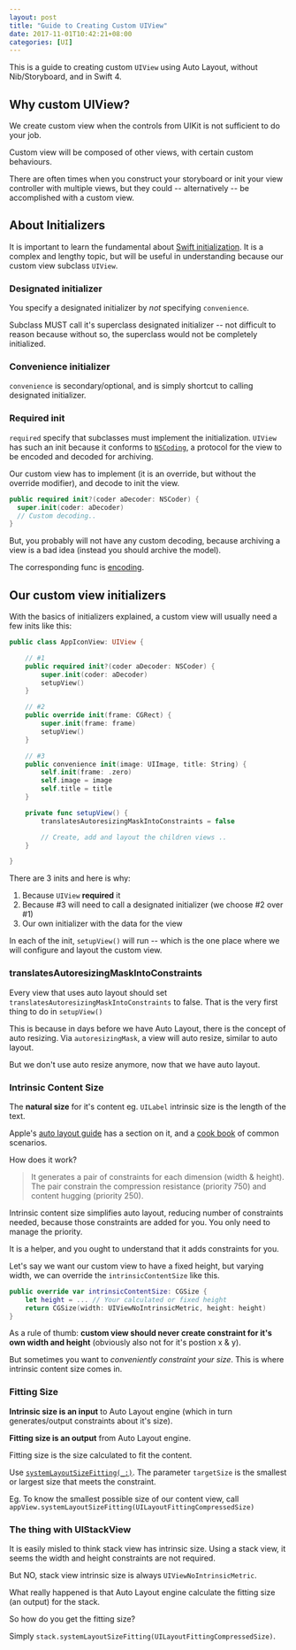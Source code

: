```yaml
---
layout: post
title: "Guide to Creating Custom UIView"
date: 2017-11-01T10:42:21+08:00
categories: [UI]
---
```


This is a guide to creating custom `UIView` using Auto Layout, without Nib/Storyboard, and in Swift 4.

## Why custom UIView?

We create custom view when the controls from UIKit is not sufficient to do your job.

Custom view will be composed of other views, with certain custom behaviours.

There are often times when you construct your storyboard or init your view controller with multiple views, but they could -- alternatively -- be accomplished with a custom view.

## About Initializers

It is important to learn the fundamental about [Swift initialization](https://developer.apple.com/library/content/documentation/Swift/Conceptual/Swift_Programming_Language/Initialization.html). It is a complex and lengthy topic, but will be useful in understanding because our custom view subclass `UIView`.

### Designated initializer

You specify a designated initializer by _not_ specifying `convenience`.

Subclass MUST call it's superclass designated initializer -- not difficult to reason because without so, the superclass would not be completely initialized.

### Convenience initializer

`convenience` is secondary/optional, and is simply shortcut to calling designated initializer.

### Required init

`required` specify that subclasses must implement the initialization. `UIView` has such an init because it conforms to [`NSCoding`](https://developer.apple.com/documentation/foundation/nscoding), a protocol for the view to be encoded and decoded for archiving.

Our custom view has to implement (it is an override, but without the override modifier), and decode to init the view.

```swift
public required init?(coder aDecoder: NSCoder) {
  super.init(coder: aDecoder)
  // Custom decoding..
}
```

But, you probably will not have any custom decoding, because archiving a view is a bad idea (instead you should archive the model).

The corresponding func is [encoding](https://developer.apple.com/documentation/foundation/nscoding/1413933-encode).

## Our custom view initializers

With the basics of initializers explained, a custom view will usually need a few inits like this:

```swift
public class AppIconView: UIView {

    // #1
    public required init?(coder aDecoder: NSCoder) {
        super.init(coder: aDecoder)
        setupView()
    }

    // #2
    public override init(frame: CGRect) {
        super.init(frame: frame)
        setupView()
    }

    // #3
    public convenience init(image: UIImage, title: String) {
        self.init(frame: .zero)
        self.image = image
        self.title = title
    }

    private func setupView() {
        translatesAutoresizingMaskIntoConstraints = false

        // Create, add and layout the children views ..
    }

}
```

There are 3 inits and here is why:

1. Because `UIView` **required** it
2. Because #3 will need to call a designated initializer (we choose #2 over #1)
3. Our own initializer with the data for the view

In each of the init, `setupView()` will run -- which is the one place where we will configure and layout the custom view.

### translatesAutoresizingMaskIntoConstraints

Every view that uses auto layout should set `translatesAutoresizingMaskIntoConstraints` to false. That is the very first thing to do in `setupView()`

This is because in days before we have Auto Layout, there is the concept of auto resizing. Via `autoresizingMask`, a view will auto resize, similar to auto layout.

But we don't use auto resize anymore, now that we have auto layout.

### Intrinsic Content Size

The **natural size** for it's content eg. `UILabel` intrinsic size is the length of the text.

Apple's [auto layout guide](https://developer.apple.com/library/content/documentation/UserExperience/Conceptual/AutolayoutPG/AnatomyofaConstraint.html#//apple_ref/doc/uid/TP40010853-CH9-SW21) has a section on it, and a [cook book](https://developer.apple.com/library/content/documentation/UserExperience/Conceptual/AutolayoutPG/ViewswithIntrinsicContentSize.html) of common scenarios.

How does it work?

> It generates a pair of constraints for each dimension (width & height). The pair constrain the compression resistance (priority 750) and content hugging (priority 250).

Intrinsic content size simplifies auto layout, reducing number of constraints needed, because those constraints are added for you. You only need to manage the priority.

It is a helper, and you ought to understand that it adds constraints for you.

Let's say we want our custom view to have a fixed height, but varying width, we can override the `intrinsicContentSize` like this.

```swift
public override var intrinsicContentSize: CGSize {
    let height = ... // Your calculated or fixed height
    return CGSize(width: UIViewNoIntrinsicMetric, height: height)
}
```

As a rule of thumb: **custom view should never create constraint for it's own width and height** (obviously also not for it's postion x & y).

But sometimes you want to _conveniently constraint your size_. This is where intrinsic content size comes in.

### Fitting Size

**Intrinsic size is an input** to Auto Layout engine (which in turn generates/output constraints about it's size).

**Fitting size is an output** from Auto Layout engine.

Fitting size is the size calculated to fit the content.

Use [`systemLayoutSizeFitting(_:)`](https://developer.apple.com/documentation/uikit/uiview/1622624-systemlayoutsizefitting). The parameter `targetSize` is the smallest or largest size that meets the constraint.

Eg. To know the smallest possible size of our content view, call `appView.systemLayoutSizeFitting(UILayoutFittingCompressedSize)`

### The thing with UIStackView

It is easily misled to think stack view has intrinsic size. Using a stack view, it seems the width and height constraints are not required.

But NO, stack view intrinsic size is always `UIViewNoIntrinsicMetric`.

What really happened is that Auto Layout engine calculate the fitting size (an output) for the stack.

So how do you get the fitting size?

Simply `stack.systemLayoutSizeFitting(UILayoutFittingCompressedSize)`.

